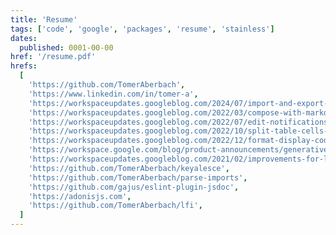 ```yaml
---
title: 'Resume'
tags: ['code', 'google', 'packages', 'resume', 'stainless']
dates:
  published: 0001-00-00
href: '/resume.pdf'
hrefs:
  [
    'https://github.com/TomerAberbach',
    'https://www.linkedin.com/in/tomer-a',
    'https://workspaceupdates.googleblog.com/2024/07/import-and-export-markdown-in-google-docs.html',
    'https://workspaceupdates.googleblog.com/2022/03/compose-with-markdown-in-google-docs-on.html',
    'https://workspaceupdates.googleblog.com/2022/07/edit-notifications-for-document-content-changes.html',
    'https://workspaceupdates.googleblog.com/2022/10/split-table-cells-in-google-docs.html',
    'https://workspaceupdates.googleblog.com/2022/12/format-display-code-google-docs.html',
    'https://workspace.google.com/blog/product-announcements/generative-ai',
    'https://workspaceupdates.googleblog.com/2021/02/improvements-for-locating-new-comments-important-conversations-google-docs.html',
    'https://github.com/TomerAberbach/keyalesce',
    'https://github.com/TomerAberbach/parse-imports',
    'https://github.com/gajus/eslint-plugin-jsdoc',
    'https://adonisjs.com',
    'https://github.com/TomerAberbach/lfi',
  ]
---
```

